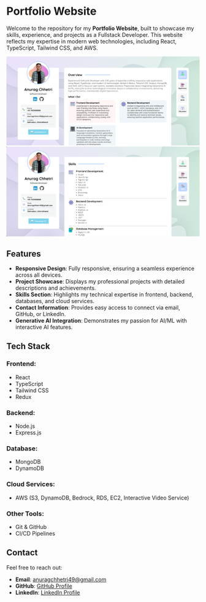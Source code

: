 # Portfolio Website

Welcome to the repository for my **Portfolio Website**, built to showcase my skills, experience, and projects as a Fullstack Developer. This website reflects my expertise in modern web technologies, including React, TypeScript, Tailwind CSS, and AWS.

![Portfolio Website Preview](https://github.com/devbyanurag/my_portfolio/blob/main/src/assets/git/website-preview.png)
![Skills Website Preview](https://github.com/devbyanurag/my_portfolio/blob/main/src/assets/git/skills.png)

## Features
- **Responsive Design**: Fully responsive, ensuring a seamless experience across all devices.
- **Project Showcase**: Displays my professional projects with detailed descriptions and achievements.
- **Skills Section**: Highlights my technical expertise in frontend, backend, databases, and cloud services.
- **Contact Information**: Provides easy access to connect via email, GitHub, or LinkedIn.
- **Generative AI Integration**: Demonstrates my passion for AI/ML with interactive AI features.

## Tech Stack
### Frontend:
- React
- TypeScript
- Tailwind CSS
- Redux

### Backend:
- Node.js
- Express.js

### Database:
- MongoDB
- DynamoDB

### Cloud Services:
- AWS (S3, DynamoDB, Bedrock, RDS, EC2, Interactive Video Service)

### Other Tools:
- Git & GitHub
- CI/CD Pipelines


## Contact
Feel free to reach out:
- **Email**: [anuragchhetri49@gmail.com](mailto:anuragchhetri49@gmail.com)
- **GitHub**: [GitHub Profile](https://github.com/devbyanurag)
- **LinkedIn**: [LinkedIn Profile](https://www.linkedin.com/in/anuragchhetri/)
